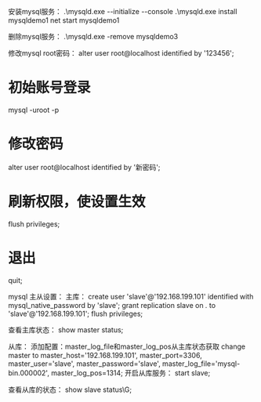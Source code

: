 <!--
 * @Author: tj
 * @Date: 2022-11-24 15:57:23
 * @LastEditors: tj
 * @LastEditTime: 2022-11-24 15:57:32
 * @FilePath: \test\database\iogorm\数据库主从配置.md
-->
安装mysql服务：
.\mysqld.exe --initialize --console
 .\mysqld.exe install mysqldemo1
net start mysqldemo1

删除mysql服务：
.\mysqld.exe -remove mysqldemo3

修改mysql root密码：
alter user root@localhost identified by '123456';
# 初始账号登录
mysql -uroot -p
# 修改密码
alter user root@localhost identified by '新密码';
# 刷新权限，使设置生效
flush privileges;
# 退出
quit;

mysql 主从设置：
主库：
create user 'slave'@'192.168.199.101' identified with mysql_native_password by 'slave';
grant replication slave on *.* to 'slave'@'192.168.199.101';
flush privileges;

查看主库状态：
show master status;

从库：
添加配置：master_log_file和master_log_pos从主库状态获取
change master to master_host='192.168.199.101', master_port=3306, master_user='slave', master_password='slave', master_log_file='mysql-bin.000002', master_log_pos=1314;
开启从库服务：
start slave;

查看从库的状态：
show slave status\G;